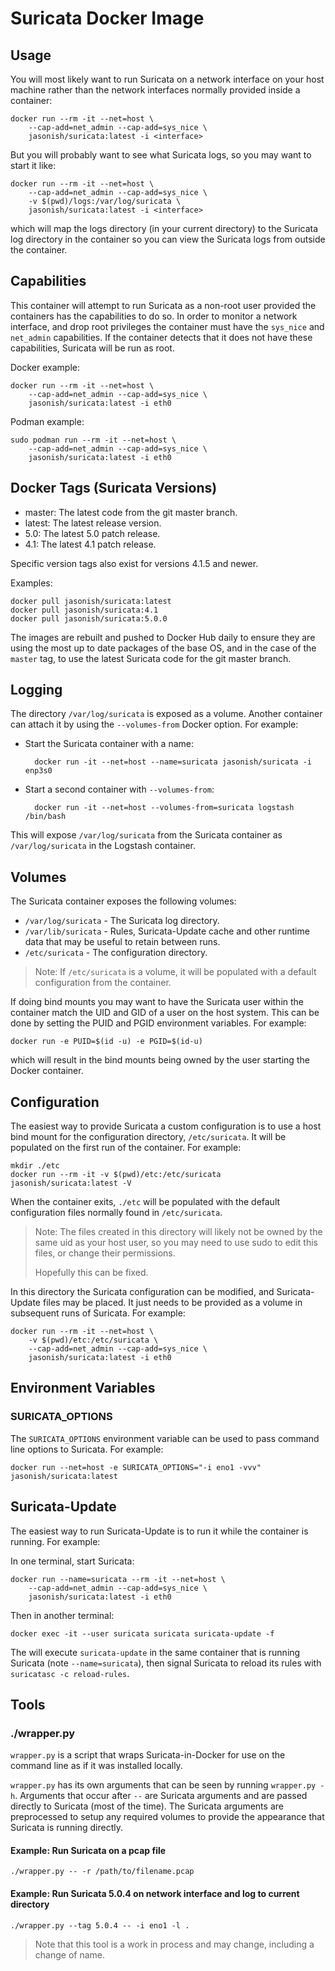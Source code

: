 # Suricata Docker Image

## Usage

You will most likely want to run Suricata on a network interface on
your host machine rather than the network interfaces normally provided
inside a container:

    docker run --rm -it --net=host \
        --cap-add=net_admin --cap-add=sys_nice \
        jasonish/suricata:latest -i <interface>

But you will probably want to see what Suricata logs, so you may want
to start it like:

    docker run --rm -it --net=host \
        --cap-add=net_admin --cap-add=sys_nice \
        -v $(pwd)/logs:/var/log/suricata \
		jasonish/suricata:latest -i <interface>

which will map the logs directory (in your current directory) to the
Suricata log directory in the container so you can view the Suricata
logs from outside the container.

## Capabilities

This container will attempt to run Suricata as a non-root user
provided the containers has the capabilities to do so. In order to
monitor a network interface, and drop root privileges the container
must have the `sys_nice` and `net_admin` capabilities. If the
container detects that it does not have these capabilities, Suricata
will be run as root.

Docker example:

    docker run --rm -it --net=host \
        --cap-add=net_admin --cap-add=sys_nice \
        jasonish/suricata:latest -i eth0

Podman example:

    sudo podman run --rm -it --net=host \
        --cap-add=net_admin --cap-add=sys_nice \
        jasonish/suricata:latest -i eth0

## Docker Tags (Suricata Versions)

- master: The latest code from the git master branch.
- latest: The latest release version.
- 5.0: The latest 5.0 patch release.
- 4.1: The latest 4.1 patch release.

Specific version tags also exist for versions 4.1.5 and newer.

Examples:

    docker pull jasonish/suricata:latest
    docker pull jasonish/suricata:4.1
    docker pull jasonish/suricata:5.0.0

The images are rebuilt and pushed to Docker Hub daily to ensure they
are using the most up to date packages of the base OS, and in the case
of the `master` tag, to use the latest Suricata code for the git
master branch.

## Logging

The directory `/var/log/suricata` is exposed as a volume. Another
container can attach it by using the `--volumes-from` Docker option.
For example:

- Start the Suricata container with a name:

        docker run -it --net=host --name=suricata jasonish/suricata -i enp3s0

- Start a second container with `--volumes-from`:

        docker run -it --net=host --volumes-from=suricata logstash /bin/bash

This will expose `/var/log/suricata` from the Suricata container as
`/var/log/suricata` in the Logstash container.

## Volumes

The Suricata container exposes the following volumes:

- `/var/log/suricata` - The Suricata log directory.
- `/var/lib/suricata` - Rules, Suricata-Update cache and other runtime
    data that may be useful to retain between runs.
- `/etc/suricata` - The configuration directory.

> Note: If `/etc/suricata` is a volume, it will be populated with a
> default configuration from the container.

If doing bind mounts you may want to have the Suricata user within the
container match the UID and GID of a user on the host system. This can
be done by setting the PUID and PGID environment variables. For
example:

    docker run -e PUID=$(id -u) -e PGID=$(id-u)
    
which will result in the bind mounts being owned by the user starting
the Docker container.

## Configuration

The easiest way to provide Suricata a custom configuration is to use a
host bind mount for the configuration directory, `/etc/suricata`. It
will be populated on the first run of the container. For example:

    mkdir ./etc
    docker run --rm -it -v $(pwd)/etc:/etc/suricata jasonish/suricata:latest -V

When the container exits, `./etc` will be populated with the default
configuration files normally found in `/etc/suricata`.

> Note: The files created in this directory will likely not be owned
> by the same uid as your host user, so you may need to use sudo to
> edit this files, or change their permissions.
>
> Hopefully this can be fixed.

In this directory the Suricata configuration can be modified, and
Suricata-Update files may be placed. It just needs to be provided as a
volume in subsequent runs of Suricata. For example:

    docker run --rm -it --net=host \
        -v $(pwd)/etc:/etc/suricata \
        --cap-add=net_admin --cap-add=sys_nice \
        jasonish/suricata:latest -i eth0

## Environment Variables

### SURICATA_OPTIONS

The `SURICATA_OPTIONS` environment variable can be used to pass command line
options to Suricata. For example:

```
docker run --net=host -e SURICATA_OPTIONS="-i eno1 -vvv" jasonish/suricata:latest
```

## Suricata-Update

The easiest way to run Suricata-Update is to run it while the
container is running. For example:

In one terminal, start Suricata:

    docker run --name=suricata --rm -it --net=host \
        --cap-add=net_admin --cap-add=sys_nice \
        jasonish/suricata:latest -i eth0

Then in another terminal:

    docker exec -it --user suricata suricata suricata-update -f

The will execute `suricata-update` in the same container that is
running Suricata (note `--name=suricata`), then signal Suricata to
reload its rules with `suricatasc -c reload-rules`.

## Tools

### ./wrapper.py

`wrapper.py` is a script that wraps Suricata-in-Docker for use on the command
line as if it was installed locally.

`wrapper.py` has its own arguments that can be seen by running `wrapper.py -h`.
Arguments that occur after `--` are Suricata arguments and are passed directly
to Suricata (most of the time). The Suricata arguments are preprocessed to setup
any required volumes to provide the appearance that Suricata is running
directly.

#### Example: Run Suricata on a pcap file

```
./wrapper.py -- -r /path/to/filename.pcap
```

#### Example: Run Suricata 5.0.4 on network interface and log to current directory

```
./wrapper.py --tag 5.0.4 -- -i eno1 -l .
```

> Note that this tool is a work in process and may change, including a change of
> name.